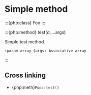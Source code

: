 # Simple method

:::{php:class} Foo
:::

:::{php:method} test($a, ...$args)

Simple test method.

```{eval-rst}
:param array $args: Associative array
```
:::

## Cross linking

- {php:meth}`Foo::test()`
